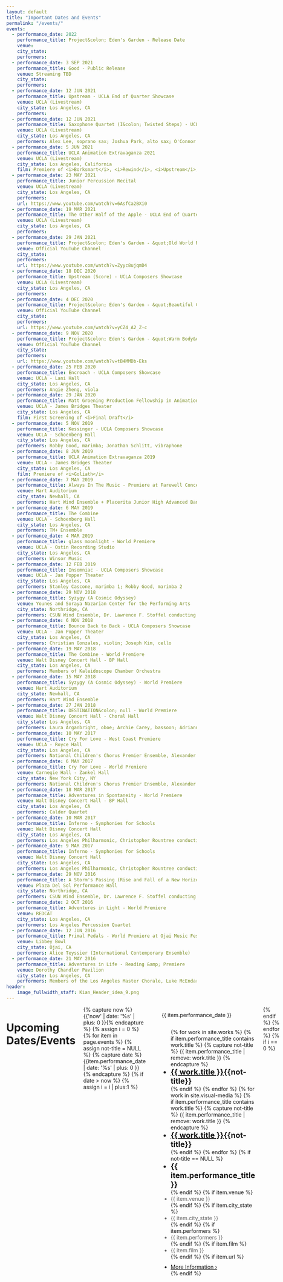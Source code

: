 ```yaml
---
layout: default
title: "Important Dates and Events"
permalink: "/events/"
events:
  - performance_date: 2022
    performance_title: Project&colon; Eden's Garden - Release Date
    venue:
    city_state:
    performers:
  - performance_date: 3 SEP 2021
    performance_title: Good - Public Release
    venue: Streaming TBD
    city_state:
    performers:
  - performance_date: 12 JUN 2021
    performance_title: Upstream - UCLA End of Quarter Showcase
    venue: UCLA (Livestream)
    city_state: Los Angeles, CA
    performers:
  - performance_date: 12 JUN 2021
    performance_title: Saxophone Quartet (I&colon; Twisted Steps) - UCLA End of Quarter Showcase
    venue: UCLA (Livestream)
    city_state: Los Angeles, CA
    performers: Alex Lee, soprano sax; Joshua Park, alto sax; O'Connor Langi, tenor sax; Emma Mooradian, baritone sax
  - performance_date: 5 JUN 2021
    performance_title: UCLA Animation Extravaganza 2021
    venue: UCLA (Livestream)
    city_state: Los Angeles, California
    film: Premiere of <i>Borksmart</i>, <i>Rewind</i>, <i>Upstream</i>, <i>Bane of the Beasts</i>, &amp; <i>The Dog Who Brought Home The Sun</i>, Screening of <i>The Other Half of the Apple</i>
  - performance_date: 23 MAY 2021
    performance_title: Junior Percussion Recital
    venue: UCLA (Livestream)
    city_state: Los Angeles, CA
    performers:
    url: https://www.youtube.com/watch?v=6AsfCa2BXi0
  - performance_date: 19 MAR 2021
    performance_title: The Other Half of the Apple - UCLA End of Quarter Showcase
    venue: UCLA (Livestream)
    city_state: Los Angeles, CA
    performers:
  - performance_date: 29 JAN 2021
    performance_title: Project&colon; Eden's Garden - &quot;Old World Revival&quot;
    venue: Official YouTube Channel
    city_state:
    performers:
    url: https://www.youtube.com/watch?v=Zyyc8ujqmD4
  - performance_date: 18 DEC 2020
    performance_title: Upstream (Score) - UCLA Composers Showcase
    venue: UCLA (Livestream)
    city_state: Los Angeles, CA
    performers:
  - performance_date: 4 DEC 2020
    performance_title: Project&colon; Eden's Garden - &quot;Beautiful Creation&quot;
    venue: Official YouTube Channel
    city_state:
    performers:
    url: https://www.youtube.com/watch?v=yCZ4_A2_Z-c 
  - performance_date: 9 NOV 2020
    performance_title: Project&colon; Eden's Garden - &quot;Warm Body&quot;
    venue: Official YouTube Channel
    city_state:
    performers:
    url: https://www.youtube.com/watch?v=tB4MMDb-Eks
  - performance_date: 25 FEB 2020
    performance_title: Encroach - UCLA Composers Showcase
    venue: UCLA - Lani Hall
    city_state: Los Angeles, CA
    performers: Angie Zheng, viola
  - performance_date: 29 JAN 2020
    performance_title: Matt Groening Production Fellowship in Animation Showcase
    venue: UCLA - James Bridges Theater
    city_state: Los Angeles, CA
    film: First Screening of <i>Final Draft</i>
  - performance_date: 5 NOV 2019
    performance_title: Kessinger - UCLA Composers Showcase
    venue: UCLA - Schoenberg Hall
    city_state: Los Angeles, CA
    performers: Robby Good, marimba; Jonathan Schlitt, vibraphone
  - performance_date: 8 JUN 2019
    performance_title: UCLA Animation Extravaganza 2019
    venue: UCLA - James Bridges Theater
    city_state: Los Angeles, CA
    film: Premiere of <i>Goliath</i>
  - performance_date: 7 MAY 2019
    performance_title: Always In The Music - Premiere at Farewell Concert in Honor of Kathryn Spula
    venue: Hart Auditorium
    city_state: Newhall, CA
    performers: Hart Wind Ensemble + Placerita Junior High Advanced Band
  - performance_date: 6 MAY 2019
    performance_title: The Combine
    venue: UCLA - Schoenberg Hall
    city_state: Los Angeles, CA
    performers: TM+ Ensemble
  - performance_date: 4 MAR 2019
    performance_title: glass moonlight - World Premiere
    venue: UCLA - Ostin Recording Studio
    city_state: Los Angeles, CA
    performers: Winsor Music
  - performance_date: 12 FEB 2019
    performance_title: Insomniac - UCLA Composers Showcase
    venue: UCLA - Jan Popper Theater
    city_state: Los Angeles, CA
    performers: Stanley Cascone, marimba 1; Robby Good, marimba 2
  - performance_date: 29 NOV 2018
    performance_title: Syzygy (A Cosmic Odyssey)
    venue: Younes and Soraya Nazarian Center for the Performing Arts
    city_state: Northridge, CA
    performers: CSUN Wind Ensemble, Dr. Lawrence F. Stoffel conducting
  - performance_date: 6 NOV 2018
    performance_title: Bounce Back to Back - UCLA Composers Showcase
    venue: UCLA - Jan Popper Theater
    city_state: Los Angeles, CA
    performers: Christian Gonzales, violin; Joseph Kim, cello    
  - performance_date: 19 MAY 2018
    performance_title: The Combine - World Premiere
    venue: Walt Disney Concert Hall - BP Hall
    city_state: Los Angeles, CA
    performers: Members of Kaleidoscope Chamber Orchestra
  - performance_date: 15 MAY 2018
    performance_title: Syzygy (A Cosmic Odyssey) - World Premiere
    venue: Hart Auditorium
    city_state: Newhall, CA
    performers: Hart Wind Ensemble
  - performance_date: 27 JAN 2018
    performance_title: DESTINATION&colon; null - World Premiere
    venue: Walt Disney Concert Hall - Choral Hall
    city_state: Los Angeles, CA
    performers: Laura Arganbright, oboe; Archie Carey, bassoon; Adrianne Pope, viola; Stephen Pfeifer, double bass
  - performance_date: 10 MAY 2017
    performance_title: Cry For Love - West Coast Premiere
    venue: UCLA - Royce Hall
    city_state: Los Angeles, CA
    performers: National Children's Chorus Premier Ensemble, Alexander Lloyd Blake conducting
  - performance_date: 6 MAY 2017
    performance_title: Cry For Love - World Premiere
    venue: Carnegie Hall - Zankel Hall
    city_state: New York City, NY
    performers: National Children's Chorus Premier Ensemble, Alexander Lloyd Blake conducting
  - performance_date: 18 MAR 2017
    performance_title: Adventures in Spontaneity - World Premiere
    venue: Walt Disney Concert Hall - BP Hall
    city_state: Los Angeles, CA
    performers: Calder Quartet
  - performance_date: 10 MAR 2017
    performance_title: Inferno - Symphonies for Schools
    venue: Walt Disney Concert Hall
    city_state: Los Angeles, CA
    performers: Los Angeles Philharmonic, Christopher Rountree conducting
  - performance_date: 9 MAR 2017
    performance_title: Inferno - Symphonies for Schools
    venue: Walt Disney Concert Hall
    city_state: Los Angeles, CA
    performers: Los Angeles Philharmonic, Christopher Rountree conducting
  - performance_date: 29 NOV 2016
    performance_title: A Storm's Passing (Rise and Fall of a New Horizon) - World Premiere
    venue: Plaza Del Sol Performance Hall
    city_state: Northridge, CA
    performers: CSUN Wind Ensemble, Dr. Lawrence F. Stoffel conducting
  - performance_date: 2 OCT 2016
    performance_title: Adventures in Light - World Premiere
    venue: REDCAT
    city_state: Los Angeles, CA
    performers: Los Angeles Percussion Quartet
  - performance_date: 12 JUN 2016
    performance_title: Primal Pedals - World Premiere at Ojai Music Festival
    venue: Libbey Bowl
    city_state: Ojai, CA
    performers: Alice Teyssier (International Contemporary Ensemble)
  - performance_date: 21 MAY 2016
    performance_title: Adventures in Life - Reading &amp; Premiere
    venue: Dorothy Chandler Pavilion
    city_state: Los Angeles, CA
    performers: Members of the Los Angeles Master Chorale, Luke McEndarfer conducting
header:
    image_fullwidth_staff: Kian_Header_idea_9.png
---
```



<!--Same margins as page-->

<div class="row t30">
	<div class="medium-8 columns medium-offset-2 end">

<!--Upcoming performances-->

<div class="text-center">
					<h1 class="h">Upcoming Dates/Events</h1>
				</div>
                {% capture now %}{{'now' | date: '%s' | plus: 0 }}{% endcapture %}
                {% assign i = 0 %}
                {% for item in page.events %}
                {% assign not-title = NULL %}
                {% capture date %}{{item.performance_date | date: '%s' | plus: 0 }}{% endcapture %}
                {% if date > now %}
                {% assign i = i | plus:1 %}
                <hr>
<div class="row">
                    
  <div class="small-5 columns">
    <p class="performance-date text-right">{{ item.performance_date }}</p>
    </div>
    <div class="small-7 columns">
    <ul class="no-bullet">
        {% for work in site.works %} 
                    {% if item.performance_title contains work.title %}
                    {% capture not-title %}
                    {{ item.performance_title | remove: work.title }}
                    {% endcapture %}
                    <li style="font-size:20px;"><b><a href="{{ site.url }}{{ site.baseurl }}{{ work.url }}">{{ work.title }}</a>{{not-title}}</b></li>
                    {% endif %}
                    {% endfor %}
        {% for work in site.visual-media %} 
                    {% if item.performance_title contains work.title %}
                    {% capture not-title %}
                    {{ item.performance_title | remove: work.title }}
                    {% endcapture %}
                    <li style="font-size:20px;"><b><a href="{{ site.url }}{{ site.baseurl }}{{ work.url }}">{{ work.title }}</a>{{not-title}}</b></li>
                    {% endif %}
                    {% endfor %}
                    {% if not-title == NULL %}
                    <li style="font-size:20px;"><b>{{ item.performance_title }}</b></li>
                    {% endif %}
                    {% if item.venue %}
                    <li style="color:dimgray;">{{ item.venue }}</li>
                    {% endif %}
                    {% if item.city_state %}
                    <li style="color:dimgray;">{{ item.city_state }}</li>
                    {% endif %}
                    {% if item.performers %}
                    <li style="color:dimgray;">{{ item.performers }}</li>
                    {% endif %}
                    {% if item.film %}
                    <li style="color:dimgray;">{{ item.film }}</li>
                    {% endif %}
                    {% if item.url %}
                    <li style="margin-top:10px;"><a class="button tiny round" href="{{ item.url }}" target="_blank" style="margin-bottom:0px;">More Information ›</a></li>
                    {% endif %}
      </ul>
      </div>
    </div>
      {% endif %}
                {% endfor %}
    {% if i == 0 %}
    <p class="text-center teaser" style="color:dimgray;">No upcoming performances.</p>
    {% endif %}


<!--Recent events-->


<div class="text-center t30">
					<h1 class="h1">Important Dates/Events</h1>
				</div>
    {% capture now %}{{'now' | date: '%s' | plus: 0 }}{% endcapture %}
                {% for item in page.events %}
                {% assign not-title = NULL %}
                {% capture date %}{{item.performance_date | date: '%s' | plus: 0 }}{% endcapture %}
                {% if date < now %}
<div class="row">
                    <hr>
  <div class="small-5 columns">
    <p class="performance-date text-right">{{ item.performance_date }}</p>
    </div>
  <div class="small-7 columns">
    <ul class="no-bullet">
        {% for work in site.works %}
                    {% if item.performance_title contains work.title %}
                    {% capture not-title %}
                    {{ item.performance_title | remove: work.title }}
                    {% endcapture %}
                    <li style="font-size:20px;"><b><a href="{{ site.url }}{{ site.baseurl }}{{ work.url }}">{{ work.title }}</a>{{not-title}}</b></li>
                    {% endif %}
                    {% endfor %}
        {% for work in site.visual-media %}
                    {% if item.performance_title contains work.title %}
                    {% capture not-title %}
                    {{ item.performance_title | remove: work.title }}
                    {% endcapture %}
                    <li style="font-size:20px;"><b><a href="{{ site.url }}{{ site.baseurl }}{{ work.url }}">{{ work.title }}</a>{{not-title}}</b></li>
                    {% endif %}
                    {% endfor %}
                    {% if not-title == NULL %}
                    <li style="font-size:20px;"><b>{{ item.performance_title }}</b></li>
                    {% endif %}
                    {% if item.venue %}
                    <li style="color:dimgray;">{{ item.venue }}</li>
                    {% endif %}
                    {% if item.city_state %}
                    <li style="color:dimgray;">{{ item.city_state }}</li>
                    {% endif %}
                    {% if item.performers %}
                    <li style="color:dimgray;">{{ item.performers }}</li>
                    {% endif %}
                    {% if item.film %}
                    <li style="color:dimgray;">{{ item.film }}</li>
                    {% endif %}
      </ul>
      </div>
    </div>
      {% endif %}
                {% endfor %}


</div>
</div>